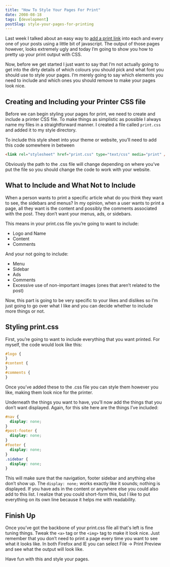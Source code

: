 ```yaml
---
title: "How To Style Your Pages For Print"
date: 2008-08-18
tags: [development]
postSlug: style-your-pages-for-printing
---
```


Last week I talked about an easy way to [add a print link](/posts/wordpress-hack-print-this-link) into each and every one of your posts using a little bit of javascript. The output of those pages however, looks extremely ugly and today I’m going to show you how to pretty up your print output with CSS.

Now, before we get started I just want to say that I’m not actually going to get into the dirty details of which colours you should pick and what font you should use to style your pages. I’m merely going to say which elements you need to include and which ones you should remove to make your pages look nice.

## Creating and Including your Printer CSS file

Before we can begin styling your pages for print, we need to create and include a printer CSS file. To make things as simplistic as possible I always name my files in a straightforward manner. I created a file called `print.css` and added it to my style directory.

To include this style sheet into your theme or website, you’ll need to add this code somewhere in between

```html
<link rel="stylesheet" href="print.css" type="text/css" media="print" />
```

Obviously the path to the .css file will change depending on where you’ve put the file so you should change the code to work with your website.

## What to Include and What Not to Include

When a person wants to print a specific article what do you think they want to see, the sidebars and menus? In my opinion, when a user wants to print a page, all they want is the content and possibly the comments associated with the post. They don’t want your menus, ads, or sidebars.

This means in your print.css file you’re going to want to include:

- Logo and Name
- Content
- Comments

And your not going to include:

- Menu
- Sidebar
- Ads
- Comments
- Excessive use of non-important images (ones that aren’t related to the post)

Now, this part is going to be very specific to your likes and dislikes so I’m just going to go over what I like and you can decide whether to include more things or not.

## Styling print.css

First, you’re going to want to include everything that you want printed. For myself, the code would look like this:

```css
#logo {
}
#content {
}
#comments {
}
```

Once you’ve added these to the .css file you can style them however you like, making them look nice for the printer.

Underneath the things you want to have, you’ll now add the things that you don’t want displayed. Again, for this site here are the things I’ve included:

```css
#nav {
  display: none;
}
#post-footer {
  display: none;
}
#footer {
  display: none;
}
.sidebar {
  display: none;
}
```

This will make sure that the navigation, footer sidebar and anything else don’t show up. The `display: none;` works exactly like it sounds; nothing is displayed. If you have ads in the content or anywhere else you could also add to this list. I realize that you could short-form this, but I like to put everything on its own line because it helps me with readability.

## Finish Up

Once you’ve got the backbone of your print.css file all that's left is fine tuning things. Tweak the `<a>` tag or the `<img>` tag to make it look nice. Just remember that you don’t need to print a page every time you want to see what it looks like. In both Firefox and IE you can select File -> Print Preview and see what the output will look like.

Have fun with this and style your pages.
